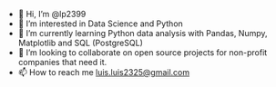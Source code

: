 - 👋 Hi, I’m @lp2399
- 👀 I’m interested in Data Science and Python
- 🌱 I’m currently learning Python data analysis with Pandas, Numpy, Matplotlib and SQL (PostgreSQL)
- 💞️ I’m looking to collaborate on open source projects for non-profit companies that need it. 
- 📫 How to reach me luis.luis2325@gmail.com

<!---
lp2399/lp2399 is a ✨ special ✨ repository because its `README.md` (this file) appears on your GitHub profile.
You can click the Preview link to take a look at your changes.
--->
